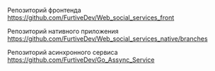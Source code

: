 Репозиторий фронтенда
https://github.com/FurtiveDev/Web_social_services_front

Репозиторий нативного приложения
https://github.com/FurtiveDev/Web_social_services_native/branches

Репозиторий асинхронного сервиса
https://github.com/FurtiveDev/Go_Assync_Service
